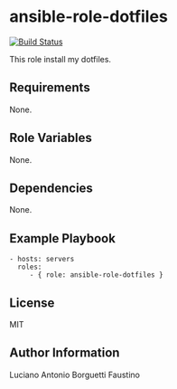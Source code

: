 ansible-role-dotfiles
=========

[![Build Status](https://travis-ci.org/lborguetti/ansible-role-dotfiles.svg?branch=master)](https://travis-ci.org/lborguetti/ansible-role-dotfiles)

This role install my dotfiles.

Requirements
------------

None.

Role Variables
--------------

None.

Dependencies
------------

None.

Example Playbook
----------------

    - hosts: servers
      roles:
         - { role: ansible-role-dotfiles }

License
-------

MIT

Author Information
------------------

Luciano Antonio Borguetti Faustino

